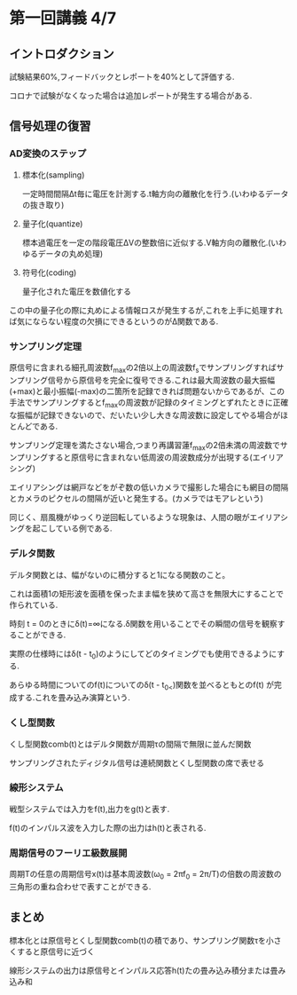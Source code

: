 # 第一回講義 4/7

## イントロダクション

試験結果60%,フィードバックとレポートを40%として評価する.

コロナで試験がなくなった場合は追加レポートが発生する場合がある. 



## 信号処理の復習

### AD変換のステップ

1. 標本化(sampling)

   一定時間間隔Δt毎に電圧を計測する.t軸方向の離散化を行う.(いわゆるデータの抜き取り)

2. 量子化(quantize)

   標本過電圧を一定の階段電圧ΔVの整数倍に近似する.V軸方向の離散化.(いわゆるデータの丸め処理)

3. 符号化(coding)

   量子化された電圧を数値化する

この中の量子化の際に丸めによる情報ロスが発生するが,これを上手に処理すれば気にならない程度の欠損にできるというのがΔ関数である.



### サンプリング定理

原信号に含まれる細孔周波数f<sub>max</sub>の2倍以上の周波数f<sub>s</sub>でサンプリングすればサンプリング信号から原信号を完全に復号できる.これは最大周波数の最大振幅(+max)と最小振幅(-max)の二箇所を記録できれば問題ないからであるが、この手法でサンプリングするとf<sub>max</sub>の周波数が記録のタイミングとずれたときに正確な振幅が記録できないので、だいたい少し大きな周波数に設定してやる場合がほとんどである.

サンプリング定理を満たさない場合,つまり再講習蓮f<sub>max</sub>の2倍未満の周波数でサンプリングすると原信号に含まれない低周波の周波数成分が出現する(エイリアシング)

エイリアシングは網戸などをがぞ数の低いカメラで撮影した場合にも網目の間隔とカメラのピクセルの間隔が近いと発生する。(カメラではモアレという)

同じく、扇風機がゆっくり逆回転しているような現象は、人間の眼がエイリアシングを起こしている例である.

### デルタ関数

デルタ関数とは、幅がないのに積分すると1になる関数のこと。

これは面積1の矩形波を面積を保ったまま幅を狭めて高さを無限大にすることで作られている.

時刻 t = 0のときにδ(t)=∞になる.δ関数を用いることでその瞬間の信号を観察することができる.

実際の仕様時にはδ(t - t<sub>0</sub>)のようにしてどのタイミングでも使用できるようにする.

あらゆる時間についてのf(t)についてのδ(t - t<sub>0<</sub>)関数を並べるともとのf(t) が完成する.これを畳み込み演算という.

### くし型関数

くし型関数comb(t)とはデルタ関数が周期τの間隔で無限に並んだ関数

サンプリングされたディジタル信号は連続関数とくし型関数の席で表せる

### 線形システム

戦型システムでは入力をf(t),出力をg(t)と表す.

f(t)のインパルス波を入力した際の出力はh(t)と表される.

### 周期信号のフーリエ級数展開

周期Tの任意の周期信号x(t)は基本周波数(ω<sub>0</sub> = 2πf<sub>0</sub> = 2π/T)の倍数の周波数の三角形の重ね合わせで表すことができる.

## まとめ

標本化とは原信号とくし型関数comb(t)の積であり、サンプリング関数τを小さくすると原信号に近づく

線形システムの出力は原信号とインパルス応答h(t)たの畳み込み積分または畳み込み和

